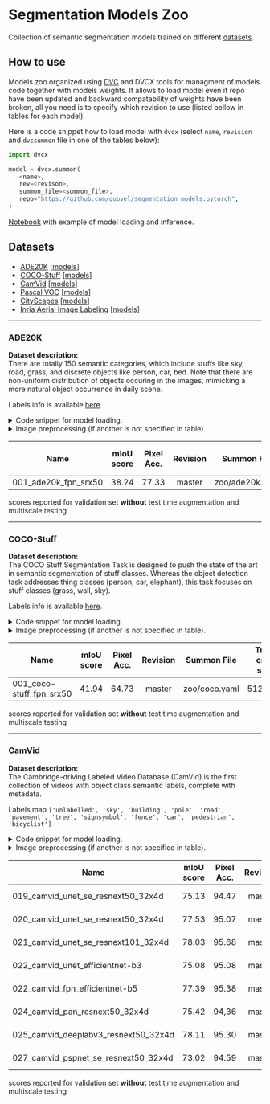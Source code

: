 # Segmentation Models Zoo

Collection of semantic segmentation models trained on different [datasets](#datasets).

## How to use

Models zoo organized using [DVC](https://dvc.org) and DVCX tools for managment of models code together with models weights. It allows to load model even if repo have been updated and backward compatability of weights have been broken, all you need is to specify which revision to use (listed bellow in tables for each model).  

Here is a code snippet how to load model with `dvcx` (select `name`, `revision` and `dvcsummon` file in one of the tables below):
 ```python
import dvcx

model = dvcx.summon(
    <name>, 
    rev=<revison>, 
    summon_file=<summon_file>,
    repo="https://github.com/qubvel/segmentation_models.pytorch",
)
```
[Notebook](../examples/pretrained%20models%20inference.ipynb) with example of model loading and inference. 

## Datasets

 - [ADE20K](http://sceneparsing.csail.mit.edu/) [[models](#ade20k)]
 - [COCO-Stuff](http://cocodataset.org/#stuff-eval) [[models](#coco-stuff)]
 - [CamVid](https://mi.eng.cam.ac.uk/research/projects/VideoRec/CamVid/) [[models](#camvid)]
 - [Pascal VOC](http://host.robots.ox.ac.uk/pascal/VOC/) [[models](#pascal-voc)]
 - [CityScapes](https://www.cityscapes-dataset.com/) [[models](#cityscapes)]
 - [Inria Aerial Image Labeling](https://project.inria.fr/aerialimagelabeling/) [[models](#inria)]
 
 ---
 
 ### ADE20K
 **Dataset description:**  
 There are totally 150 semantic categories, which include stuffs like sky, road, grass, and discrete objects like person, car, bed. Note that there are non-uniform distribution of objects occuring in the images, mimicking a more natural object occurrence in daily scene.

Labels info is available [here](https://github.com/CSAILVision/placeschallenge/blob/master/sceneparsing/objectInfo150.txt).

<details>
<summary>Code snippet for model loading.</summary>
<p>

```python
name =   # paste model name here
rev =    # paste revison here
summon_file =   # paste summon file name here
repo = "https://github.com/qubvel/segmentation_models.pytorch/"

model = dvcx.summon(name, rev=rev, repo=repo, summon_file=summon_file)
```
</p>
</details>

<details>
<summary>Image preprocessing (if another is not specified in table).</summary>
<p>

```python
mean = np.array([123.67, 116.28, 103.53])
std = np.array([58.39, 57.12, 57.37])
preprocessed_image = (image - mean) / std
```
</p>
</details>

| Name                    | mIoU score | Pixel Acc\. | Revision | Summon File     | Train crop size |
|-------------------------|:----------:|:-----------:|:--------:|:---------------:|:---------------:|
| 001_ade20k\_fpn\_srx50  | 38\.24     | 77\.33      | master   | zoo/ade20k.yaml | 512x512         |

scores reported for validation set **without** test time augmentation and multiscale testing

---

 ### COCO-Stuff
 **Dataset description:**  
 The COCO Stuff Segmentation Task is designed to push the state of the art in semantic segmentation of stuff classes. Whereas the object detection task addresses thing classes (person, car, elephant), this task focuses on stuff classes (grass, wall, sky).

Labels info is available [here](https://github.com/nightrome/cocostuff/blob/master/labels.md).

<details>
<summary>Code snippet for model loading.</summary>
<p>

```python
name =   # paste model name here
rev =    # paste revison here
summon_file =   # paste summon file name here
repo = "https://github.com/qubvel/segmentation_models.pytorch/"

model = dvcx.summon(name, rev=rev, repo=repo, summon_file=summon_file)
```
</p>
</details>

<details>
<summary>Image preprocessing (if another is not specified in table).</summary>
<p>

```python
mean = np.array([123.67, 116.28, 103.53])
std = np.array([58.39, 57.12, 57.37])
preprocessed_image = (image - mean) / std
```
</p>
</details>

| Name                        | mIoU score | Pixel Acc\. | Revision | Summon File     |Train crop size  |
|-----------------------------|:----------:|:-----------:|:--------:|:---------------:|:---------------:|
| 001_coco-stuff\_fpn\_srx50  | 41.94      | 64.73       | master   | zoo/coco.yaml   | 512x512         |

scores reported for validation set **without** test time augmentation and multiscale testing

---

 ### CamVid
 **Dataset description:**  
 The Cambridge-driving Labeled Video Database (CamVid) is the first collection of videos with object class semantic labels, complete with metadata.

Labels map ```['unlabelled', 'sky', 'building', 'pole', 'road', 'pavement', 'tree', 'signsymbol', 'fence', 'car', 'pedestrian', 'bicyclist']```

<details>
<summary>Code snippet for model loading.</summary>
<p>

```python
name =   # paste model name here
rev =    # paste revison here
summon_file =   # paste summon file name here
repo = "https://github.com/qubvel/segmentation_models.pytorch/"

model = dvcx.summon(name, rev=rev, repo=repo, summon_file=summon_file)
```
</p>
</details>

<details>
<summary>Image preprocessing (if another is not specified in table).</summary>
<p>

```python
mean = np.array([123.67, 116.28, 103.53])
std = np.array([58.39, 57.12, 57.37])
preprocessed_image = (image - mean) / std
```
</p>
</details>

| Name                    | mIoU score | Pixel Acc\. | Revision | Summon File     | Image size |
|-------------------------|:----------:|:-----------:|:--------:|:---------------:|:----------:|
| 019_camvid_unet_se_resnext50_32x4d   | 75.13 | 94.47 | master | zoo/camvid.yaml | 360 x 480 |
| 020_camvid_unet_se_resnext50_32x4d   | 77.53 | 95.07 | master | zoo/camvid.yaml | 512 x 672 |
| 021_camvid_unet_se_resnext101_32x4d  | 78.03 | 95.68 | master | zoo/camvid.yaml | 512 x 672 |
| 022_camvid_unet_efficientnet-b3      | 75.08 | 95.08 | master | zoo/camvid.yaml | 512 x 672 |
| 022_camvid_fpn_efficientnet-b5       | 77.39 | 95.38 | master | zoo/camvid.yaml | 512 x 672 |
| 024_camvid_pan_resnext50_32x4d       | 75.42 | 94,36 | master | zoo/camvid.yaml | 512 x 672 |
| 025_camvid_deeplabv3_resnext50_32x4d | 78.11 | 95.30 | master | zoo/camvid.yaml | 512 x 672 |
| 027_camvid_pspnet_se_resnext50_32x4d | 73.02 | 94.59 | master | zoo/camvid.yaml | 512 x 672 |


scores reported for validation set **without** test time augmentation and multiscale testing


